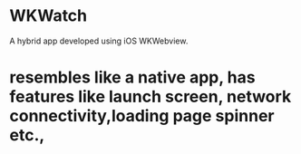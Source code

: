 # WKWatch
A hybrid app developed using iOS WKWebview.
# resembles like a native app, has features like launch screen, network connectivity,loading page spinner etc., 
